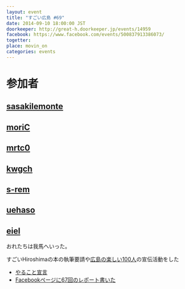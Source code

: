 ```yaml
---
layout: event
title: "すごい広島 #69"
date: 2014-09-10 18:00:00 JST
doorkeeper: http://great-h.doorkeeper.jp/events/14959
facebook: https://www.facebook.com/events/500837913386073/
togetter:
place: movin_on
categories: events
---
```


# 参加者


## [sasakilemonte](https://github.com/sasakilemonte)


## [moriC](https://github.com/moriC)


## [mrtc0](http://twitter.com/mrtc0)


## [kwgch](https://github.com/kwgch)


## [s-rem](https://github.com/s-rem)


## [uehaso](https://github.com/uehaso)


## [eiel](http://eiel.info/)

おれたちは我馬へいった。

すごいHiroshimaの本の執筆要請や[広島の楽しい100人](http://hiroshima100nin.doorkeeper.jp/events/14710)の宣伝活動をした

* [やること宣言](https://github.com/great-h/great-h.github.io/issues/1213)
* [Facebookページに67回のレポート書いた](https://www.facebook.com/great.hiroshima/posts/451565211652796)
